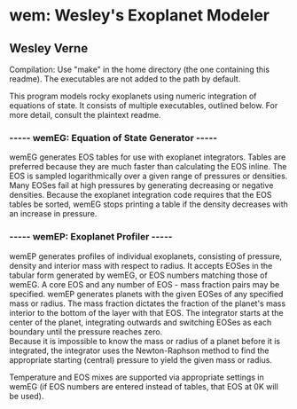 # wem: Wesley's Exoplanet Modeler
## Wesley Verne

Compilation: Use "make" in the home directory (the one containing this 
readme). The executables are not added to the path by default.

This program models rocky exoplanets using numeric integration of
equations of state.  It consists of multiple executables, outlined 
below.  For more detail, consult the plaintext readme.

### ----- wemEG: Equation of State Generator -----
wemEG generates EOS tables for use with exoplanet integrators.  Tables
are preferred because they are much faster than calculating the EOS 
inline. The EOS is sampled logarithmically over a given range of 
pressures or densities. Many EOSes fail at high pressures by generating
decreasing or negative densities.  Because the exoplanet integration
code requires that the EOS tables be sorted, wemEG stops printing a
table if the density decreases with an increase in pressure.

### ----- wemEP: Exoplanet Profiler -----
wemEP generates profiles of individual exoplanets, consisting of 
pressure, density and interior mass with respect to radius.  It accepts
EOSes in the tabular form generated by wemEG, or EOS numbers matching 
those of wemEG.  A core EOS and any number of EOS - mass fraction pairs 
may be specified. wemEP generates planets with the given EOSes of any 
specified mass or radius. The mass fraction dictates the fraction of the 
planet's mass interior to the bottom of the layer with that EOS. The 
integrator starts at the center of the planet, integrating outwards and 
switching EOSes as each boundary until the pressure reaches zero.  
Because it is impossible to know the mass or radius of a planet before 
it is integrated, the integrator uses the Newton-Raphson method to find 
the appropriate starting (central) pressure to yield the given mass or 
radius.

Temperature and EOS mixes are supported via appropriate settings in
wemEG (if EOS numbers are entered instead of tables, that EOS at 0K will
be used).